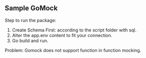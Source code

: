 ## Sample GoMock 

Step to run the package:

1. Create Schema First: according to the script folder with sql.
2. Alter the app.env content to fit your connection.
3. Go build and run.


Problem: Gomock does not support function in function mocking.